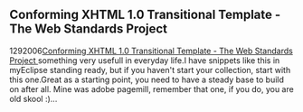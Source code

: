 <article><h2>Conforming XHTML 1.0 Transitional Template - The Web Standards Project</h2><time><span class="day">12</span><span class="month">9</span><span class="year">2006</span></time><a href="http://www.webstandards.org/learn/reference/templates/xhtml10t/">Conforming XHTML 1.0 Transitional Template - The Web Standards Project </a> something very usefull in everyday life.I have snippets like this in myEclipse standing ready, but if you haven't start your collection, start with this one.Great as a starting point, you need to have a steady base to build on after all. Mine was adobe pagemill, remember that one, if you do, you are old skool :)...</article>